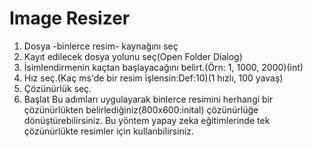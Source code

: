 # Image Resizer
1. Dosya -binlerce resim- kaynağını seç
2. Kayıt edilecek dosya yolunu seç(Open Folder Dialog)
3. İsimlendirmenin  kaçtan başlayacağını belirt.(Örn: 1, 1000, 2000)(int)
4. Hız seç.(Kaç ms'de bir resim işlensin:Def:10)(1 hızlı, 100 yavaş)
5. Çözünürlük seç.
6. Başlat
Bu adımları uygulayarak binlerce resimini herhangi bir çözünürlükten belirlediğiniz(800x600:inital) çözünürlüğe dönüştürebilirsiniz.
Bu yöntem yapay zeka eğitimlerinde tek çözünürlükte resimler için kullanbilirsiniz.
